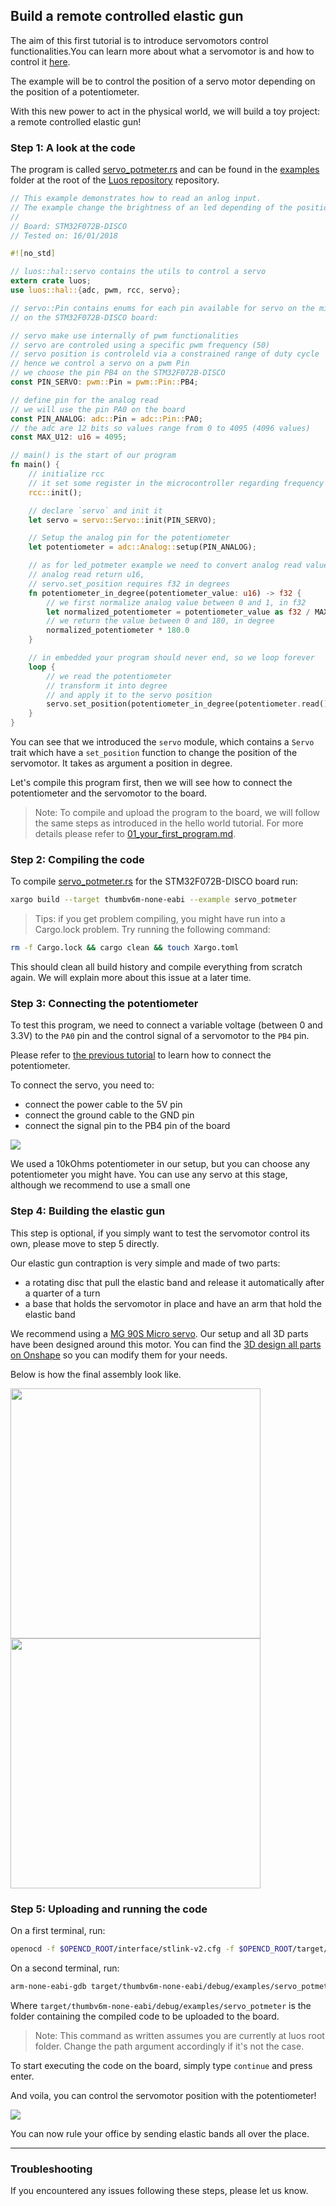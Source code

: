 ## Build a remote controlled elastic gun

The aim of this first tutorial is to introduce servomotors control functionalities.You can learn more about what a servomotor is and how to control it [here](https://learn.sparkfun.com/tutorials/hobby-servo-tutorial).

The example will be to control the position of a servo motor depending on the position of a potentiometer.

With this new power to act in the physical world, we will build a toy project: a remote controlled elastic gun!

### Step 1: A look at the code

The program is called [servo_potmeter.rs](https://github.com/pollen-robotics/luos/blob/master/examples/servo_potmeter.rs) and can be found in the [examples](https://github.com/pollen-robotics/luos/blob/master/examples) folder at the root of the [Luos repository](https://github.com/pollen-robotics/luos) repository.

```rust
// This example demonstrates how to read an anlog input.
// The example change the brightness of an led depending of the position of a potentiometer
//
// Board: STM32F072B-DISCO
// Tested on: 16/01/2018

#![no_std]

// luos::hal::servo contains the utils to control a servo
extern crate luos;
use luos::hal::{adc, pwm, rcc, servo};

// servo::Pin contains enums for each pin available for servo on the microcontroller
// on the STM32F072B-DISCO board:

// servo make use internally of pwm functionalities
// servo are controled using a specific pwm frequency (50)
// servo position is controleld via a constrained range of duty cycle
// hence we control a servo on a pwm Pin
// we choose the pin PB4 on the STM32F072B-DISCO
const PIN_SERVO: pwm::Pin = pwm::Pin::PB4;

// define pin for the analog read
// we will use the pin PA0 on the board
const PIN_ANALOG: adc::Pin = adc::Pin::PA0;
// the adc are 12 bits so values range from 0 to 4095 (4096 values)
const MAX_U12: u16 = 4095;

// main() is the start of our program
fn main() {
    // initialize rcc
    // it set some register in the microcontroller regarding frequency of timers
    rcc::init();

    // declare `servo` and init it
    let servo = servo::Servo::init(PIN_SERVO);

    // Setup the analog pin for the potentiometer
    let potentiometer = adc::Analog::setup(PIN_ANALOG);

    // as for led_potmeter example we need to convert analog read values, here to degrees
    // analog read return u16,
    // servo.set_position requires f32 in degrees
    fn potentiometer_in_degree(potentiometer_value: u16) -> f32 {
        // we first normalize analog value between 0 and 1, in f32
        let normalized_potentiometer = potentiometer_value as f32 / MAX_U12 as f32;
        // we return the value between 0 and 180, in degree
        normalized_potentiometer * 180.0
    }

    // in embedded your program should never end, so we loop forever
    loop {
        // we read the potentiometer
        // transform it into degree
        // and apply it to the servo position
        servo.set_position(potentiometer_in_degree(potentiometer.read()));
    }
}
```

You can see that we introduced the ```servo``` module, which contains a ```Servo```  trait which have a ```set_position``` function to change the position of the servomotor. It takes as argument a position in degree.

Let's compile this program first, then we will see how to connect the potentiometer and the servomotor to the board.

> Note: To compile and upload the program to the board, we will follow the same steps as introduced in the hello world tutorial. For more details please refer to [01_your_first_program.md](./01_your_first_program.md).

### Step 2: Compiling the code

To compile [servo_potmeter.rs](https://github.com/pollen-robotics/luos/blob/master/examples/servo_potmeter.rs) for the STM32F072B-DISCO board run:
```bash
xargo build --target thumbv6m-none-eabi --example servo_potmeter
```

> Tips: if you get problem compiling, you might have run into a Cargo.lock problem. Try running the following command:
```bash
rm -f Cargo.lock && cargo clean && touch Xargo.toml
```
This should clean all build history and compile everything from scratch again. We will explain more about this issue at a later time.

### Step 3: Connecting the potentiometer

To test this program, we need to connect a variable voltage (between 0 and 3.3V) to the ```PA0``` pin and the control signal of a servomotor to the ```PB4``` pin.

Please refer to [the previous tutorial](04_led_brightness_via_potentiometer.md) to learn how to connect the potentiometer.

To connect the servo, you need to:
- connect the power cable to the 5V pin
- connect the ground cable to the GND pin
- connect the signal pin to the PB4 pin of the board

<img src="https://www.pollen-robotics.com/uploads/tutorials/05/stmdisco_potmeter_servo.jpg">

We used a 10kOhms potentiometer in our setup, but you can choose any potentiometer you might have. You can use any servo at this stage, although we recommend to use a small one

### Step 4: Building the elastic gun

This step is optional, if you simply want to test the servomotor control its own, please move to step 5 directly.

Our elastic gun contraption is very simple and made of two parts:
- a rotating disc that pull the elastic band and release it automatically after a quarter of a turn
- a base that holds the servomotor in place and have an arm that hold the elastic band

We recommend using a [MG 90S Micro servo](https://www.adafruit.com/product/1143). Our setup and all 3D parts have been designed around this motor. You can find the [3D design all parts on Onshape](https://cad.onshape.com/documents/377bdf2cb3cb7ca072c33e6e/w/db312e320441710cda64a325/e/21d75710359c904413084725) so you can modify them for your needs.

Below is how the final assembly look like.

<img src="https://www.pollen-robotics.com/uploads/tutorials/05/elastic_contraption_front.jpg" width=400px>

<img src="https://www.pollen-robotics.com/uploads/tutorials/05/elastic_contraption_back.jpg" width=400px>


### Step 5: Uploading and running the code

On a first terminal, run:
```bash
openocd -f $OPENCD_ROOT/interface/stlink-v2.cfg -f $OPENCD_ROOT/target/stm32f0x.cfg
```

On a second terminal, run:
```bash
arm-none-eabi-gdb target/thumbv6m-none-eabi/debug/examples/servo_potmeter
```
Where ```target/thumbv6m-none-eabi/debug/examples/servo_potmeter``` is the folder containing the compiled code to be uploaded to the board.

> Note: This command as written assumes you are currently at luos root folder. Change the path argument accordingly if it's not the case.

To start executing the code on the board, simply type ```continue``` and press enter.

And voila, you can control the servomotor position with the potentiometer!

<img src="https://www.pollen-robotics.com/uploads/tutorials/05/elastic_rubber_shooter.gif">

You can now rule your office by sending elastic bands all over the place.

---

### Troubleshooting

If you encountered any issues following these steps, please let us know.
